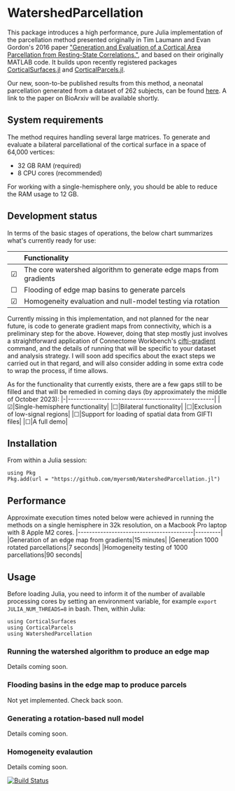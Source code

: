 # WatershedParcellation
This package introduces a high performance, pure Julia implementation of the parcellation method presented originally in Tim Laumann and Evan Gordon's 2016 paper ["Generation and Evaluation of a Cortical Area Parcellation from Resting-State Correlations."](https://pubmed.ncbi.nlm.nih.gov/25316338/), and based on their originally MATLAB code. It builds upon recently registered packages [CorticalSurfaces.jl](https://github.com/myersm0/CorticalSurfaces.jl) and [CorticalParcels.jl](https://github.com/myersm0/CorticalParcels.jl).

Our new, soon-to-be published results from this method, a neonatal parcellation generated from a dataset of 262 subjects, can be found [here](https://github.com/myersm0/Myers-Labonte_parcellation). A link to the paper on BioArxiv will be available shortly.

## System requirements
The method requires handling several large matrices. To generate and evaluate a bilateral parcellational of the cortical surface in a space of 64,000 vertices:
- 32 GB RAM (required)
- 8 CPU cores (recommended)

For working with a single-hemisphere only, you should be able to reduce the RAM usage to 12 GB.

## Development status
In terms of the basic stages of operations, the below chart summarizes what's currently ready for use:

| |Functionality|
|-|:----------------------------------------------------------------|
|☑|The core watershed algorithm to generate edge maps from gradients|
|☐|Flooding of edge map basins to generate parcels|
|☑|Homogeneity evaluation and null-model testing via rotation|

Currently missing in this implementation, and not planned for the near future, is code to generate gradient maps from connectivity, which is a preliminary step for the above. However, doing that step mostly just involves a straightforward application of Connectome Workbench's [cifti-gradient](https://humanconnectome.org/software/workbench-command/-cifti-gradient) command, and the details of running that will be specific to your dataset and analysis strategy. I will soon add specifics about the exact steps we carried out in that regard, and will also consider adding in some extra code to wrap the process, if time allows.

As for the functionality that currently exists, there are a few gaps still to be filled and that will be remedied in coming days (by approximately the middle of October 2023):
|-|----------------------------------------------------|
|☑|Single-hemisphere functionality|
|☐|Bilateral functionality|
|☐|Exclusion of low-signal regions|
|☐|Support for loading of spatial data from GIFTI files|
|☐|A full demo|

## Installation
From within a Julia session:
```
using Pkg
Pkg.add(url = "https://github.com/myersm0/WatershedParcellation.jl")
```

## Performance
Approximate execution times noted below were achieved in running the methods on a single hemisphere in 32k resolution, on a Macbook Pro laptop with 8 Apple M2 cores.
|-----------------------------------------|---------|
|Generation of an edge map from gradients|15 minutes|
|Generation 1000 rotated parcellations|7 seconds|
|Homogeneity testing of 1000 parcellations|90 seconds|

## Usage
Before loading Julia, you need to inform it of the number of available processing cores by setting an environment variable, for example `export JULIA_NUM_THREADS=8` in bash. Then, within Julia:
```
using CorticalSurfaces
using CorticalParcels
using WatershedParcellation
```

### Running the watershed algorithm to produce an edge map
Details coming soon.

### Flooding basins in the edge map to produce parcels
Not yet implemented. Check back soon.

### Generating a rotation-based null model
Details coming soon.

### Homogeneity evalaution
Details coming soon.

[![Build Status](https://github.com/myersm0/WatershedParcellation.jl/actions/workflows/CI.yml/badge.svg?branch=main)](https://github.com/myersm0/WatershedParcellation.jl/actions/workflows/CI.yml?query=branch%3Amain)
